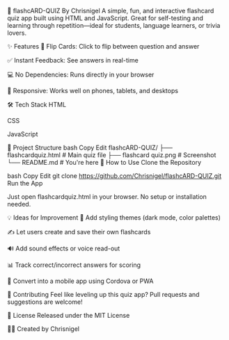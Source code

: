 🧠 flashcARD-QUIZ
By Chrisnigel
A simple, fun, and interactive flashcard quiz app built using HTML and JavaScript. Great for self-testing and learning through repetition—ideal for students, language learners, or trivia lovers.


✨ Features
🔄 Flip Cards: Click to flip between question and answer

✅ Instant Feedback: See answers in real-time

💻 No Dependencies: Runs directly in your browser

📱 Responsive: Works well on phones, tablets, and desktops

🛠️ Tech Stack
HTML

CSS

JavaScript

📁 Project Structure
bash
Copy
Edit
flashcARD-QUIZ/
├── flashcardquiz.html        # Main quiz file
├── flashcard quiz.png        # Screenshot
└── README.md                 # You're here
🚀 How to Use
Clone the Repository

bash
Copy
Edit
git clone https://github.com/Chrisnigel/flashcARD-QUIZ.git
Run the App

Just open flashcardquiz.html in your browser. No setup or installation needed.

💡 Ideas for Improvement
🎨 Add styling themes (dark mode, color palettes)

✍️ Let users create and save their own flashcards

🔊 Add sound effects or voice read-out

📊 Track correct/incorrect answers for scoring

📱 Convert into a mobile app using Cordova or PWA

🙌 Contributing
Feel like leveling up this quiz app? Pull requests and suggestions are welcome!

📜 License
Released under the MIT License

👨‍💻 Created by Chrisnigel

